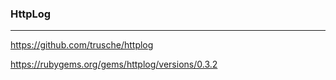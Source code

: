 ### HttpLog
---
https://github.com/trusche/httplog

https://rubygems.org/gems/httplog/versions/0.3.2

```
```

```ruby
```

```
```

